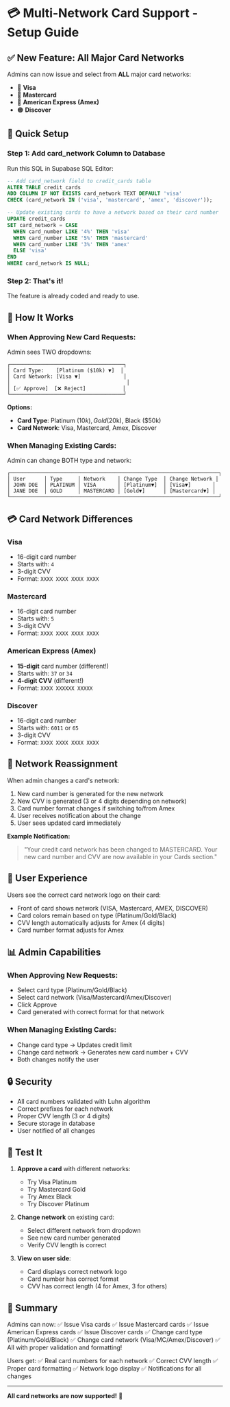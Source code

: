 # 💳 Multi-Network Card Support - Setup Guide

## ✅ New Feature: All Major Card Networks

Admins can now issue and select from **ALL** major card networks:
- 💙 **Visa**
- 🔴 **Mastercard**  
- 🔵 **American Express (Amex)**
- 🟠 **Discover**

## 🚀 Quick Setup

### Step 1: Add card_network Column to Database

Run this SQL in Supabase SQL Editor:

```sql
-- Add card_network field to credit_cards table
ALTER TABLE credit_cards 
ADD COLUMN IF NOT EXISTS card_network TEXT DEFAULT 'visa' 
CHECK (card_network IN ('visa', 'mastercard', 'amex', 'discover'));

-- Update existing cards to have a network based on their card number
UPDATE credit_cards
SET card_network = CASE
  WHEN card_number LIKE '4%' THEN 'visa'
  WHEN card_number LIKE '5%' THEN 'mastercard'
  WHEN card_number LIKE '3%' THEN 'amex'
  ELSE 'visa'
END
WHERE card_network IS NULL;
```

### Step 2: That's it!

The feature is already coded and ready to use.

## 🎯 How It Works

### **When Approving New Card Requests:**

Admin sees TWO dropdowns:

```
┌─────────────────────────────────────┐
│ Card Type:    [Platinum ($10k) ▼]  │
│ Card Network: [Visa ▼]              │
│                                      │
│ [✅ Approve]  [❌ Reject]            │
└─────────────────────────────────────┘
```

**Options:**
- **Card Type**: Platinum ($10k), Gold ($20k), Black ($50k)
- **Card Network**: Visa, Mastercard, Amex, Discover

### **When Managing Existing Cards:**

Admin can change BOTH type and network:

```
┌────────────────────────────────────────────────────────────────────┐
│ User      │ Type     │ Network    │ Change Type  │ Change Network │
│ JOHN DOE  │ PLATINUM │ VISA       │ [Platinum▼]  │ [Visa▼]       │
│ JANE DOE  │ GOLD     │ MASTERCARD │ [Gold▼]      │ [Mastercard▼] │
└────────────────────────────────────────────────────────────────────┘
```

## 💳 Card Network Differences

### **Visa**
- 16-digit card number
- Starts with: `4`
- 3-digit CVV
- Format: `XXXX XXXX XXXX XXXX`

### **Mastercard**
- 16-digit card number
- Starts with: `5`
- 3-digit CVV
- Format: `XXXX XXXX XXXX XXXX`

### **American Express (Amex)**
- **15-digit** card number (different!)
- Starts with: `37` or `34`
- **4-digit CVV** (different!)
- Format: `XXXX XXXXXX XXXXX`

### **Discover**
- 16-digit card number
- Starts with: `6011` or `65`
- 3-digit CVV
- Format: `XXXX XXXX XXXX XXXX`

## 🔄 Network Reassignment

When admin changes a card's network:
1. New card number is generated for the new network
2. New CVV is generated (3 or 4 digits depending on network)
3. Card number format changes if switching to/from Amex
4. User receives notification about the change
5. User sees updated card immediately

**Example Notification:**
> "Your credit card network has been changed to MASTERCARD. Your new card number and CVV are now available in your Cards section."

## 🎨 User Experience

Users see the correct card network logo on their card:
- Front of card shows network (VISA, Mastercard, AMEX, DISCOVER)
- Card colors remain based on type (Platinum/Gold/Black)
- CVV length automatically adjusts for Amex (4 digits)
- Card number format adjusts for Amex

## 📊 Admin Capabilities

### **When Approving New Requests:**
- Select card type (Platinum/Gold/Black)
- Select card network (Visa/Mastercard/Amex/Discover)
- Click Approve
- Card generated with correct format for that network

### **When Managing Existing Cards:**
- Change card type → Updates credit limit
- Change card network → Generates new card number + CVV
- Both changes notify the user

## 🔒 Security

- All card numbers validated with Luhn algorithm
- Correct prefixes for each network
- Proper CVV length (3 or 4 digits)
- Secure storage in database
- User notified of all changes

## 🧪 Test It

1. **Approve a card** with different networks:
   - Try Visa Platinum
   - Try Mastercard Gold
   - Try Amex Black
   - Try Discover Platinum

2. **Change network** on existing card:
   - Select different network from dropdown
   - See new card number generated
   - Verify CVV length is correct

3. **View on user side**:
   - Card displays correct network logo
   - Card number has correct format
   - CVV has correct length (4 for Amex, 3 for others)

## 📝 Summary

Admins can now:
✅ Issue Visa cards
✅ Issue Mastercard cards
✅ Issue American Express cards
✅ Issue Discover cards
✅ Change card type (Platinum/Gold/Black)
✅ Change card network (Visa/MC/Amex/Discover)
✅ All with proper validation and formatting!

Users get:
✅ Real card numbers for each network
✅ Correct CVV length
✅ Proper card formatting
✅ Network logo display
✅ Notifications for all changes

---

**All card networks are now supported!** 🎉

